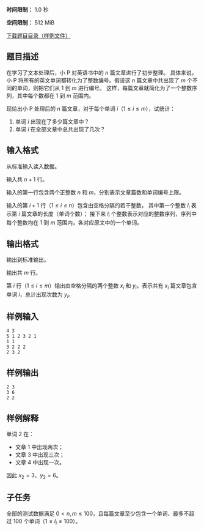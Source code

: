 


**时间限制：** 1.0 秒 


**空间限制：** 512 MiB

[下载题目目录（样例文件）](examples/CSP202403-1.zip)




## 题目描述

在学习了文本处理后，小 P 对英语书中的 $n$ 篇文章进行了初步整理。
具体来说，小 P 将所有的英文单词都转化为了整数编号。假设这 $n$ 篇文章中共出现了 $m$ 个不同的单词，则把它们从 $1$ 到 $m$ 进行编号。
这样，每篇文章就简化为了一个整数序列，其中每个数都在 $1$ 到 $m$ 范围内。

现给出小 P 处理后的 $n$ 篇文章，对于每个单词 $i$（$1 \leq i \leq m$），试统计：

1. 单词 $i$ 出现在了多少篇文章中？
2. 单词 $i$ 在全部文章中总共出现了几次？

## 输入格式

从标准输入读入数据。

输入共 $n+1$ 行。

输入的第一行包含两个正整数 $n$ 和 $m$，分别表示文章篇数和单词编号上限。

输入的第 $i + 1$ 行（$1 \leq i \leq n$）包含由空格分隔的若干整数，
其中第一个整数 $l_i$ 表示第 $i$ 篇文章的长度（单词个数）；
接下来 $l_i$ 个整数表示对应的整数序列，序列中每个整数均在 $1$ 到 $m$ 范围内，各对应原文中的一个单词。

## 输出格式

输出到标准输出。

输出共 $m$ 行。

第 $i$ 行（$1 \leq i \leq m$）输出由空格分隔的两个整数 $x_i$ 和 $y_i$，表示共有 $x_i$ 篇文章包含单词 $i$，总计出现次数为 $y_i$。








## 样例输入

```plain
4 3
5 1 2 3 2 1
1 1
3 2 2 2
2 3 2

```



## 样例输出

```plain
2 3
3 6
2 2

```


## 样例解释

单词 $2$ 在：

* 文章 $1$ 中出现两次；
* 文章 $3$ 中出现三次；
* 文章 $4$ 中出现一次。

因此 $x_2 = 3$、$y_2 = 6$。

## 子任务

全部的测试数据满足 $0 < n, m \leq 100$，且每篇文章至少包含一个单词、最多不超过 $100$ 个单词（$1 \leq l_i \leq 100$）。